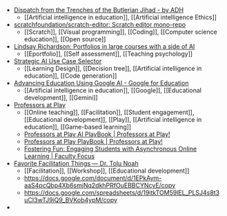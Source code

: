 - [Dispatch from the Trenches of the Butlerian Jihad - by ADH](https://www.solarshades.club/p/dispatch-from-the-trenches-of-the)
	- [[Artificial intelligence in education]], [[Artificial intelligence Ethics]]
- [scratchfoundation/scratch-editor: Scratch editor mono-repo](https://github.com/scratchfoundation/scratch-editor)
	- [[Scratch]], [[Visual programming]], [[Coding]], [[Computer science education]], [[Open source]]
- [Lindsay Richardson: Portfolios in large courses with a side of AI](https://podcast.mahara.org/2018360/episodes/17338503)
	- [[Eportfolio]], [[Self assessment]], [[Teaching psychology]]
- [Strategic AI Use Case Selector](https://v0-ai-use-case-decision-tree.vercel.app/?trk=comments_comments-list_comment-text)
	- [[Learning Design]], [[Decision tree]], [[Artificial intelligence in education]], [[Code generation]]
- [Advancing Education Using Google AI - Google for Education](https://edu.google.com/intl/ALL_us/ai/education/?trk=feed_main-feed-card_feed-article-content)
	- [[Artificial intelligence in education]], [[Google]], [[Educational development]], [[Gemini]]
- [Professors at Play](https://professorsatplay.org/)
	- [[Online teaching]], [[Facilitation]], [[Student engagement]], [[Educational development]], [[Play]], [[Artificial intelligence in education]], [[Game-based learning]]
	- [Professors at Play AI PlayBook | Professors at Play!](https://professorsatplay.org/ai-playbook/)
	- [Professors at Play PlayBook | Professors at Play!](https://professorsatplay.org/playbook/)
	- [Fostering Fun: Engaging Students with Asynchronous Online Learning | Faculty Focus](https://www.facultyfocus.com/articles/online-education/fostering-fun-engaging-students-with-asynchronous-online-learning/)
- [Favorite Facilitation Things — Dr. Tolu Noah](https://www.tolunoah.com/favorite-facilitation-things)
	- [[Facilitation]], [[Workshop]], [[Educational development]]
	- https://docs.google.com/document/d/1EPkAym-aaS4pcQbp4Xb6smjNq2dkhPRfOuEBBCYNcyE/copy
	- https://docs.google.com/spreadsheets/d/19itkTOM59lEL_PLSJ4s8t3uCI3wTJ9iQ9_BVKob4ypM/copy
-